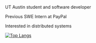 UT Austin student and software developer

Previous SWE Intern at PayPal

Interested in distributed systems

[![Top Langs](https://github-readme-stats.vercel.app/api/top-langs/?username=rjames187&layout=compact&hide=html,css,nix,pug,procfile&langs_count=20)](https://github.com/anuraghazra/github-readme-stats)


